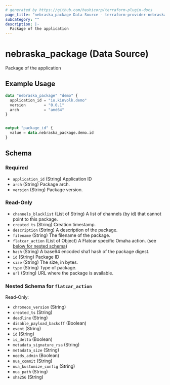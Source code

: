 ```yaml
---
# generated by https://github.com/hashicorp/terraform-plugin-docs
page_title: "nebraska_package Data Source - terraform-provider-nebraska"
subcategory: ""
description: |-
  Package of the application
---
```


# nebraska_package (Data Source)

Package of the application

## Example Usage

```terraform
data "nebraska_package" "demo" {
  application_id = "io.kinvolk.demo"
  version        = "0.0.1"
  arch           = "amd64"
}


output "package_id" {
  value = data.nebraska_package.demo.id
}
```

<!-- schema generated by tfplugindocs -->
## Schema

### Required

- `application_id` (String) Application ID
- `arch` (String) Package arch.
- `version` (String) Package version.

### Read-Only

- `channels_blacklist` (List of String) A list of channels (by id) that cannot point to this package.
- `created_ts` (String) Creation timestamp.
- `description` (String) A description of the package.
- `filename` (String) The filename of the package.
- `flatcar_action` (List of Object) A Flatcar specific Omaha action. (see [below for nested schema](#nestedatt--flatcar_action))
- `hash` (String) A base64 encoded sha1 hash of the package digest.
- `id` (String) Package ID
- `size` (String) The size, in bytes.
- `type` (String) Type of package.
- `url` (String) URL where the package is available.

<a id="nestedatt--flatcar_action"></a>
### Nested Schema for `flatcar_action`

Read-Only:

- `chromeos_version` (String)
- `created_ts` (String)
- `deadline` (String)
- `disable_payload_backoff` (Boolean)
- `event` (String)
- `id` (String)
- `is_delta` (Boolean)
- `metadata_signature_rsa` (String)
- `metadata_size` (String)
- `needs_admin` (Boolean)
- `nua_commit` (String)
- `nua_kustomize_config` (String)
- `nua_path` (String)
- `sha256` (String)


